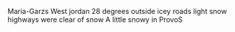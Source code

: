 Maria-Garzs
West jordan
28 degrees outside
icey roads
light snow
highways were clear of snow
A little snowy in ProvoS